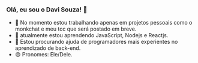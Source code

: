 ### Olá, eu sou o Davi Souza! 👋


- 🔭 No momento estou trabalhando apenas em projetos pessoais como o monkchat e meu tcc que será postado em breve.
- 🌱 atualmente estou aprendendo JavaScript, Nodejs e Reactjs.
- 🤔 Estou procurando ajuda de programadores mais experientes no aprendizado de back-end.
- 😄 Pronomes: Ele/Dele.
